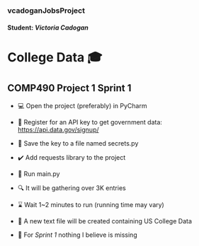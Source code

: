 ### vcadoganJobsProject

#### Student: *Victoria Cadogan*

# College Data :mortar_board:
## COMP490 Project 1 Sprint 1


- :computer: Open the project (preferably) in PyCharm
- :bookmark_tabs: Register for an API key to get government data: https://api.data.gov/signup/
- :key: Save the key to a file named secrets.py
- :heavy_check_mark: Add requests library to the project
- :running: Run main.py
- :mag: It will be gathering over 3K entries
- :hourglass: Wait 1~2 minutes to run (running time may vary)
- :memo: A new text file will be created containing US College Data

- :pray: For *Sprint 1* nothing I believe is missing
